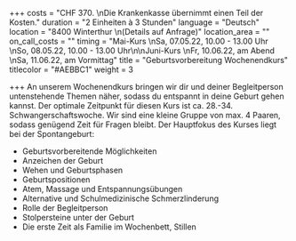 +++
costs = "CHF 370.   \nDie Krankenkasse übernimmt einen Teil der Kosten."
duration = "2 Einheiten à 3 Stunden"
language = "Deutsch"
location = "8400 Winterthur  \n(Details auf Anfrage)"
location_area = ""
on_call_costs = ""
timing = "Mai-Kurs  \nSa, 07.05.22, 10.00 - 13.00 Uhr  \nSo, 08.05.22, 10.00 - 13.00 Uhr\n\nJuni-Kurs  \nFr, 10.06.22, am Abend  \nSa, 11.06.22, am Vormittag"
title = "Geburtsvorbereitung Wochenendkurs"
titlecolor = "#AEBBC1"
weight = 3

+++
An unserem Wochenendkurs bringen wir dir und deiner Begleitperson untenstehende Themen näher, sodass du entspannt in deine Geburt gehen kannst. Der optimale Zeitpunkt für diesen Kurs ist ca. 28.-34. Schwangerschaftswoche. Wir sind eine kleine Gruppe von max. 4 Paaren, sodass genügend Zeit für Fragen bleibt. Der Hauptfokus des Kurses liegt bei der Spontangeburt:

* Geburtsvorbereitende Möglichkeiten
* Anzeichen der Geburt
* Wehen und Geburtsphasen
* Geburtspositionen
* Atem, Massage und Entspannungsübungen
* Alternative und Schulmedizinische Schmerzlinderung
* Rolle der Begleitperson
* Stolpersteine unter der Geburt
* Die erste Zeit als Familie im Wochenbett, Stillen
